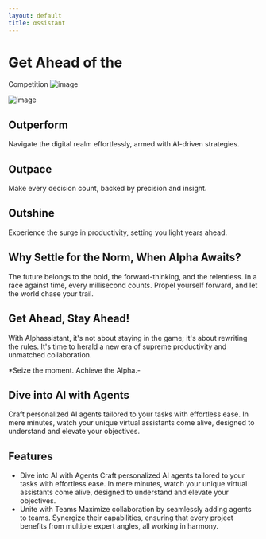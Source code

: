 ```yaml
---
layout: default
title: αssistant
---
```


# Get Ahead of the
Competition
![image](https://github.com/ecpcns3g/alphassistant/assets/122261019/93cbb31b-9518-4a0d-9535-f10282f40d0d)

![image](https://github.com/ecpcns3g/alphassistant/assets/122261019/9cd770b0-0d97-4760-a3d1-843b7910758f)

## Outperform
Navigate the digital realm effortlessly, armed with AI-driven strategies.

## Outpace
Make every decision count, backed by precision and insight.

## Outshine
Experience the surge in productivity, setting you light years ahead.

## Why Settle for the Norm, When Alpha Awaits?
The future belongs to the bold, the forward-thinking, and the relentless. In a race against time, every millisecond counts. Propel yourself forward, and let the world chase your trail.

## Get Ahead, Stay Ahead!
With Alphassistant, it's not about staying in the game; it's about rewriting the rules. It's time to herald a new era of supreme productivity and unmatched collaboration.

*Seize the moment. Achieve the Alpha.-

## Dive into AI with Agents 
Craft personalized AI agents tailored to your tasks with effortless ease. In mere minutes, watch your unique virtual assistants come alive, designed to understand and elevate your objectives.

## Features
- Dive into AI with Agents
  Craft personalized AI agents tailored to your tasks with effortless ease. In mere minutes, watch your unique virtual assistants come alive, designed to understand and elevate your objectives.
- Unite with Teams
  Maximize collaboration by seamlessly adding agents to teams. Synergize their capabilities, ensuring that every project benefits from multiple expert angles, all working in harmony.



